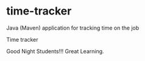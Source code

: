 # time-tracker
Java (Maven) application for tracking time on the job

Time tracker

Good Night Students!!!
Great Learning.
